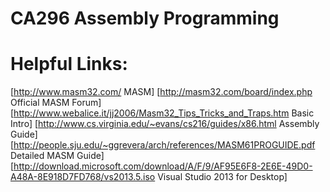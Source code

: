 # CA296 Assembly Programming

# Helpful Links:
[http://www.masm32.com/ MASM]
[http://masm32.com/board/index.php Official MASM Forum]
[http://www.webalice.it/jj2006/Masm32_Tips_Tricks_and_Traps.htm Basic Intro]
[http://www.cs.virginia.edu/~evans/cs216/guides/x86.html Assembly Guide]
[http://people.sju.edu/~ggrevera/arch/references/MASM61PROGUIDE.pdf Detailed MASM Guide]
[http://download.microsoft.com/download/A/F/9/AF95E6F8-2E6E-49D0-A48A-8E918D7FD768/vs2013.5.iso Visual Studio 2013 for Desktop]
